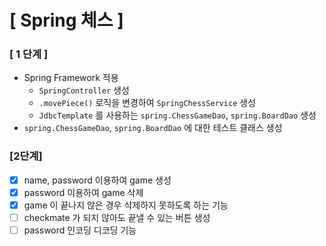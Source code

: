 # [ Spring 체스 ]

### [ 1 단계 ]

- Spring Framework 적용
  - `SpringController` 생성
  - `.movePiece()` 로직을 변경하여 `SpringChessService` 생성
  - `JdbcTemplate` 를 사용하는 `spring.ChessGameDao`, `spring.BoardDao` 생성
- `spring.ChessGameDao`, `spring.BoardDao` 에 대한 테스트 클래스 생성

### [2단계]
- [x] name, password 이용하여 game 생성 
- [x] password 이용하여 game 삭제
- [x] game 이 끝나지 않은 경우 삭제하지 못하도록 하는 기능
- [ ] checkmate 가 되지 않아도 끝낼 수 있는 버튼 생성
- [ ] password 인코딩 디코딩 기능
